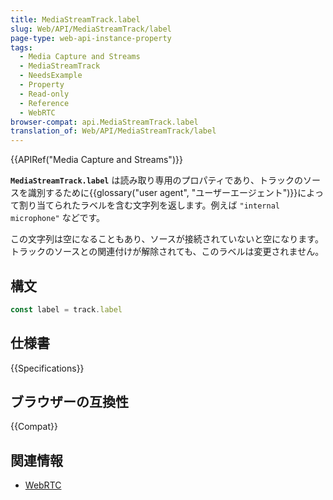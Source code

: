 ```yaml
---
title: MediaStreamTrack.label
slug: Web/API/MediaStreamTrack/label
page-type: web-api-instance-property
tags:
  - Media Capture and Streams
  - MediaStreamTrack
  - NeedsExample
  - Property
  - Read-only
  - Reference
  - WebRTC
browser-compat: api.MediaStreamTrack.label
translation_of: Web/API/MediaStreamTrack/label
---
```

{{APIRef("Media Capture and Streams")}}

**`MediaStreamTrack.label`** は読み取り専用のプロパティであり、トラックのソースを識別するために{{glossary("user agent", "ユーザーエージェント")}}によって割り当てられたラベルを含む文字列を返します。例えば `"internal microphone"` などです。

この文字列は空になることもあり、ソースが接続されていないと空になります。トラックのソースとの関連付けが解除されても、このラベルは変更されません。

## 構文

```js
const label = track.label
```

## 仕様書

{{Specifications}}

## ブラウザーの互換性

{{Compat}}

## 関連情報

- [WebRTC](/ja/docs/Web/API/WebRTC_API)

